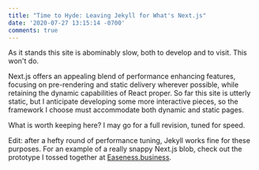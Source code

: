 ```yaml
---
title: "Time to Hyde: Leaving Jekyll for What's Next.js"
date: '2020-07-27 13:15:14 -0700'
comments: true
---
```


As it stands this site is abominably slow, both to develop and to visit. This
won't do.

Next.js offers an appealing blend of performance enhancing features, focusing
on pre-rendering and static delivery wherever possible, while retaining the
dynamic capabilities of React proper. So far this site is utterly static,
but I anticipate developing some more interactive pieces, so the framework I
choose must accommodate both dynamic and static pages.

What is worth keeping here? I may go for a full revision, tuned for speed.

Edit: after a hefty round of performance tuning, Jekyll works fine for these purposes. For an example of a really snappy Next.js blob, check out the prototype I tossed together at [Easeness.business](https://easeness.business).
